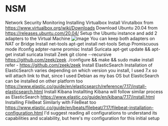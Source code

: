 # NSM
Network Security Monitoring
Installing Virtualbox
Install Virutalbox from https://www.virtualbox.org/wiki/Downloads
Download Ubuntu 20.04 from https://releases.ubuntu.com/20.04/
Setup the Ubuntu instance and add 2 adapters to the Virtual Machine
![image](https://user-images.githubusercontent.com/30376802/176098974-e4eff834-57d5-47dd-a255-67a9c727bc6f.png)
You can keep both adapters on NAT or Bridge
Install net-tools
apt-get install net-tools
Setup Promiscuous mode
ifconfig adpter-name <eth0> promisc
Install Suricata
apt-get update && apt-get install suricata
Install Zeek
  git clone --recursive https://github.com/zeek/zeek
  ./configure && make && sudo make install
refer - https://github.com/zeek/zeek
Install ElasticSearch
Installation of ElasticSearch varies depending on which version you install, I used 7.x so will attach link to that, since I used Debian as my bas OS but ElasticSearch can be installed on other platform too
  https://www.elastic.co/guide/en/elasticsearch/reference/7.17/install-elasticsearch.html
Install Kibana
Installting Kibana will follow similar process as ElasticSearch
  https://www.elastic.co/guide/en/kibana/7.17/install.html
Installing FileBeat
Similarly with FileBeat too
  https://www.elastic.co/guide/en/beats/filebeat/7.17/filebeat-installation-configuration.html
I'd suggest reading all configurations to understand its capabilities and scalability, but here's my configuration for this initial setup
  
